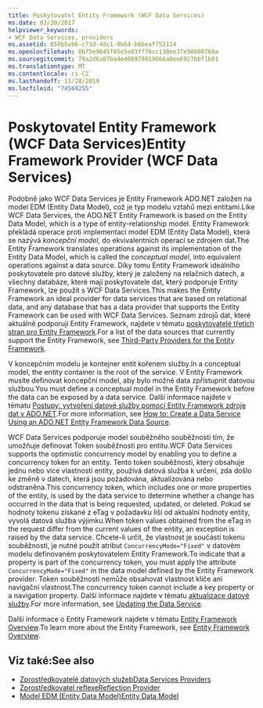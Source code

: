 ```yaml
---
title: Poskytovatel Entity Framework (WCF Data Services)
ms.date: 03/30/2017
helpviewer_keywords:
- WCF Data Services, providers
ms.assetid: 650b5eb6-c71d-4dc1-8b64-b6beaf752114
ms.openlocfilehash: 0b75e9645f05e5e83ff76cc138ee37e90600769a
ms.sourcegitcommit: 79a2d6a07ba4ed08979819666a0ee6927bbf1b01
ms.translationtype: MT
ms.contentlocale: cs-CZ
ms.lasthandoff: 11/28/2019
ms.locfileid: "74569255"
---
```

# <a name="entity-framework-provider-wcf-data-services"></a><span data-ttu-id="37bb1-102">Poskytovatel Entity Framework (WCF Data Services)</span><span class="sxs-lookup"><span data-stu-id="37bb1-102">Entity Framework Provider (WCF Data Services)</span></span>
<span data-ttu-id="37bb1-103">Podobně jako WCF Data Services je Entity Framework ADO.NET založen na model EDM (Entity Data Model), což je typ modelu vztahů mezi entitami.</span><span class="sxs-lookup"><span data-stu-id="37bb1-103">Like WCF Data Services, the ADO.NET Entity Framework is based on the Entity Data Model, which is a type of entity-relationship model.</span></span> <span data-ttu-id="37bb1-104">Entity Framework překládá operace proti implementaci model EDM (Entity Data Model), která se nazývá *koncepční model*, do ekvivalentních operací se zdrojem dat.</span><span class="sxs-lookup"><span data-stu-id="37bb1-104">The Entity Framework translates operations against its implementation of the Entity Data Model, which is called the *conceptual model*, into equivalent operations against a data source.</span></span> <span data-ttu-id="37bb1-105">Díky tomu Entity Framework ideálního poskytovatele pro datové služby, který je založený na relačních datech, a všechny databáze, které mají poskytovatele dat, který podporuje Entity Framework, lze použít s WCF Data Services.</span><span class="sxs-lookup"><span data-stu-id="37bb1-105">This makes the Entity Framework an ideal provider for data services that are based on relational data, and any database that has a data provider that supports the Entity Framework can be used with WCF Data Services.</span></span> <span data-ttu-id="37bb1-106">Seznam zdrojů dat, které aktuálně podporují Entity Framework, najdete v tématu [poskytovatelé třetích stran pro Entity Framework](https://go.microsoft.com/fwlink/?LinkId=143699).</span><span class="sxs-lookup"><span data-stu-id="37bb1-106">For a list of the data sources that currently support the Entity Framework, see [Third-Party Providers for the Entity Framework](https://go.microsoft.com/fwlink/?LinkId=143699).</span></span>  
  
 <span data-ttu-id="37bb1-107">V koncepčním modelu je kontejner entit kořenem služby.</span><span class="sxs-lookup"><span data-stu-id="37bb1-107">In a conceptual model, the entity container is the root of the service.</span></span> <span data-ttu-id="37bb1-108">V Entity Framework musíte definovat koncepční model, aby bylo možné data zpřístupnit datovou službou.</span><span class="sxs-lookup"><span data-stu-id="37bb1-108">You must define a conceptual model in the Entity Framework before the data can be exposed by a data service.</span></span> <span data-ttu-id="37bb1-109">Další informace najdete v tématu [Postupy: vytvoření datové služby pomocí Entity Framework zdroje dat v ADO.NET](create-a-data-service-using-an-adonet-ef-data-wcf.md).</span><span class="sxs-lookup"><span data-stu-id="37bb1-109">For more information, see [How to: Create a Data Service Using an ADO.NET Entity Framework Data Source](create-a-data-service-using-an-adonet-ef-data-wcf.md).</span></span>  
  
 <span data-ttu-id="37bb1-110">WCF Data Services podporuje model souběžného souběžnosti tím, že umožňuje definovat Token souběžnosti pro entitu.</span><span class="sxs-lookup"><span data-stu-id="37bb1-110">WCF Data Services supports the optimistic concurrency model by enabling you to define a concurrency token for an entity.</span></span> <span data-ttu-id="37bb1-111">Tento token souběžnosti, který obsahuje jednu nebo více vlastností entity, používá datová služba k určení, zda došlo ke změně v datech, která jsou požadována, aktualizována nebo odstraněna.</span><span class="sxs-lookup"><span data-stu-id="37bb1-111">This concurrency token, which includes one or more properties of the entity, is used by the data service to determine whether a change has occurred in the data that is being requested, updated, or deleted.</span></span> <span data-ttu-id="37bb1-112">Pokud se hodnoty tokenu získané z eTag v požadavku liší od aktuální hodnoty entity, vyvolá datová služba výjimku.</span><span class="sxs-lookup"><span data-stu-id="37bb1-112">When token values obtained from the eTag in the request differ from the current values of the entity, an exception is raised by the data service.</span></span> <span data-ttu-id="37bb1-113">Chcete-li určit, že vlastnost je součástí tokenu souběžnosti, je nutné použít atribut `ConcurrencyMode="Fixed"` v datovém modelu definovaném poskytovatelem Entity Framework.</span><span class="sxs-lookup"><span data-stu-id="37bb1-113">To indicate that a property is part of the concurrency token, you must apply the attribute `ConcurrencyMode="Fixed"` in the data model defined by the Entity Framework provider.</span></span> <span data-ttu-id="37bb1-114">Token souběžnosti nemůže obsahovat vlastnost klíče ani navigační vlastnost.</span><span class="sxs-lookup"><span data-stu-id="37bb1-114">The concurrency token cannot include a key property or a navigation property.</span></span> <span data-ttu-id="37bb1-115">Další informace najdete v tématu [aktualizace datové služby](updating-the-data-service-wcf-data-services.md).</span><span class="sxs-lookup"><span data-stu-id="37bb1-115">For more information, see [Updating the Data Service](updating-the-data-service-wcf-data-services.md).</span></span>  
  
 <span data-ttu-id="37bb1-116">Další informace o Entity Framework najdete v tématu [Entity Framework Overview](../adonet/ef/overview.md).</span><span class="sxs-lookup"><span data-stu-id="37bb1-116">To learn more about the Entity Framework, see [Entity Framework Overview](../adonet/ef/overview.md).</span></span>  
  
## <a name="see-also"></a><span data-ttu-id="37bb1-117">Viz také:</span><span class="sxs-lookup"><span data-stu-id="37bb1-117">See also</span></span>

- [<span data-ttu-id="37bb1-118">Zprostředkovatelé datových služeb</span><span class="sxs-lookup"><span data-stu-id="37bb1-118">Data Services Providers</span></span>](data-services-providers-wcf-data-services.md)
- [<span data-ttu-id="37bb1-119">Zprostředkovatel reflexe</span><span class="sxs-lookup"><span data-stu-id="37bb1-119">Reflection Provider</span></span>](reflection-provider-wcf-data-services.md)
- [<span data-ttu-id="37bb1-120">Model EDM (Entity Data Model)</span><span class="sxs-lookup"><span data-stu-id="37bb1-120">Entity Data Model</span></span>](../adonet/entity-data-model.md)

